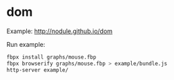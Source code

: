 dom
===

Example: http://nodule.github.io/dom

Run example:

```bash
fbpx install graphs/mouse.fbp
fbpx browserify graphs/mouse.fbp > example/bundle.js
http-server example/
```
